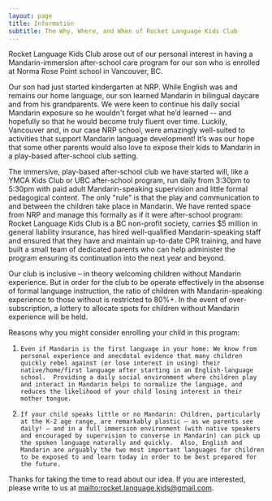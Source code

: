 ```yaml
---
layout: page
title: Information
subtitle: The Why, Where, and When of Rocket Language Kids Club
---
```


Rocket Language Kids Club arose out of our personal interest in having a Mandarin-immersion after-school care program for our son who is enrolled at Norma Rose Point school in Vancouver, BC.  

Our son had just started kindergarten at NRP.  While English was and remains our home language, our son learned Mandarin in bilingual daycare and from his grandparents. We were keen to continue his daily social Mandarin exposure so he wouldn't forget what he’d learned -- and hopefully so that he would become truly fluent over time.  Luckily, Vancouver and, in our case NRP school, were amazingly well-suited to activities that support Mandarin language development!  It’s was our hope that some other parents would also love to expose their kids to Mandarin in a play-based after-school club setting.

The immersive, play-based after-school club we have started will, like a YMCA Kids Club or UBC after-school program, run daily from 3:30pm to 5:30pm with paid adult Mandarin-speaking supervision and little formal pedagogical content.  The only "rule" is that the play and communication to and between the children take place in Mandarin.  We have rented space from NRP and manage this formally as if it were after-school program: Rocket Language Kids Club is a BC non-profit society, carries $5 million in general liability insurance, has hired well-qualified Mandarin-speaking staff and ensured that they have and maintain up-to-date CPR training, and have built a small team of dedicated parents who can help administer the program ensuring its continuation into the next year and beyond.  

Our club is inclusive – in theory welcoming children without Mandarin experience. But in order for the club to be operate effectively in the absense of formal language instruction, the ratio of children with Mandarin-speaking experience to those without is restricted to 80%+.  In the event of over-subscription, a lottery to allocate spots for children without Mandarin experience will be held.  

Reasons why you might consider enrolling your child in this program:

1.     Even if Mandarin is the first language in your home: We know from personal experience and anecdotal evidence that many children quickly rebel against (or lose interest in using) their native/home/first language after starting in an English-language school.  Providing a daily social environment where children play and interact in Mandarin helps to normalize the language, and reduces the likelihood of your child losing interest in their mother tongue.

2.     If your child speaks little or no Mandarin: Children, particularly at the K-2 age range, are remarkably plastic – as we parents see daily! – and in a full immersion environment (with native speakers and encouraged by supervision to converse in Mandarin) can pick up the spoken language naturally and quickly.  Also, English and Mandarin are arguably the two most important languages for children to be exposed to and learn today in order to be best prepared for the future.

Thanks for taking the time to read about our idea.  If you are interested, please write to us at [mailto:rocket.language.kids@gmail.com](rocket.language.kids@gmail.com).  

<!--, please let us know about the likelihood and timeline of enrolling your child, and if you’re interested in helping with any program administration (establishing the non-profit, accountancy and tax filings, or working part- or full-time to supervise the program). Although we’ve already had some success identifying staff, we’d still appreciate recommendations for Mandarin-speaking paid program staff (e.g., yourself or family members, a nanny/babysitter who might enjoy working with more kids, people with activities/teaching backgrounds, etc). General feedback about the idea is welcome too!-->

